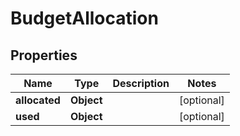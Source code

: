 

# BudgetAllocation


## Properties

| Name | Type | Description | Notes |
|------------ | ------------- | ------------- | -------------|
|**allocated** | **Object** |  |  [optional] |
|**used** | **Object** |  |  [optional] |



